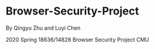 # Browser-Security-Project
By Qingyu Zhu and Luyi Chen

2020 Spring 18636/14828 Browser Security Project CMU
